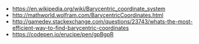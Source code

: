 - https://en.wikipedia.org/wiki/Barycentric_coordinate_system
- http://mathworld.wolfram.com/BarycentricCoordinates.html  
- http://gamedev.stackexchange.com/questions/23743/whats-the-most-efficient-way-to-find-barycentric-coordinates
- https://codepen.io/erucipe/pen/gpBgpR

